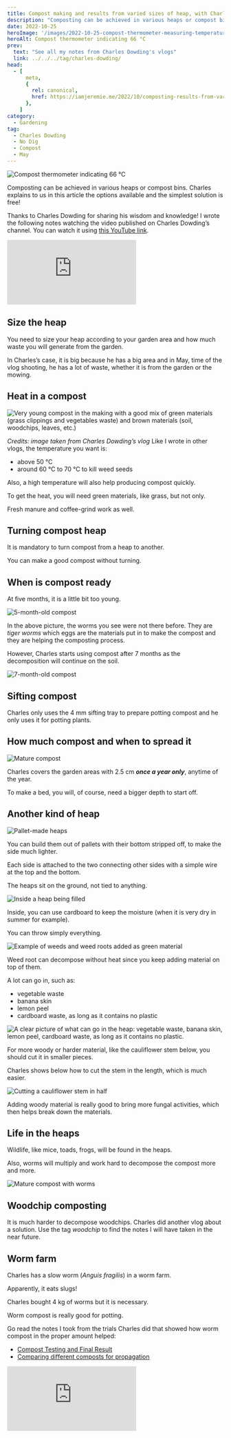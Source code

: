 ```yaml
---
title: Compost making and results from varied sizes of heap, with Charles Dowding
description: "Composting can be achieved in various heaps or compost bins. Charles explains to us in this article the options available and the simplest solution is free!"
date: 2022-10-25
heroImage: '/images/2022-10-25-compost-thermometer-measuring-temperature-in-a-heap.jpg'
heroAlt: Compost thermometer indicating 66 °C
prev:
  text: "See all my notes from Charles Dowding's vlogs"
  link: ../../../tag/charles-dowding/
head:
  - [
      meta,
      {
        rel: canonical,
        href: https://iamjeremie.me/2022/10/composting-results-from-varied-sizes-of-heap-charles-dowding,
      },
    ]
category:
  - Gardening
tag:
  - Charles Dowding
  - No Dig
  - Compost
  - May
---
```


![Compost thermometer indicating 66 °C](/images/2022-10-25-compost-thermometer-measuring-temperature-in-a-heap.jpg 'Credits: image taken from Charles Dowding’s vlog')

Composting can be achieved in various heaps or compost bins. Charles explains to us in this article the options available and the simplest solution is free!

<!-- more -->

Thanks to Charles Dowding for sharing his wisdom and knowledge!
I wrote the following notes watching the video published on Charles Dowding’s channel.
You can watch it using [this YouTube link](https://www.youtube.com/watch?v=VhHshAf2lpM).

<!-- markdownlint-disable MD033 -->
<p class="newsletter-wrapper"><iframe class="newsletter-embed" src="https://iamjeremie.substack.com/embed" frameborder="0" scrolling="no"></iframe></p>

## Size the heap

You need to size your heap according to your garden area and how much waste you will generate from the garden.

In Charles’s case, it is big because he has a big area and in May, time of the vlog shooting, he has a lot of waste, whether it is from the garden or the mowing.

## Heat in a compost

![Very young compost in the making with a good mix of green materials (grass clippings and vegetables waste) and brown materials (soil, woodchips, leaves, etc.)](./images/very-young-compost.jpg)

_Credits: image taken from Charles Dowding’s vlog_
Like I wrote in other vlogs, the temperature you want is:

- above 50 °C
- around 60 °C to 70 °C to kill weed seeds

Also, a high temperature will also help producing compost quickly.

To get the heat, you will need green materials, like grass, but not only.

Fresh manure and coffee-grind work as well.

## Turning compost heap

It is mandatory to turn compost from a heap to another.

You can make a good compost without turning.

## When is compost ready

At five months, it is a little bit too young.

![5-month-old compost](./images/5-months-old-compost.jpg 'Credits: image taken from Charles Dowding’s vlog')

In the above picture, the worms you see were not there before. They are _tiger worms_ which eggs are the materials put in to make the compost and they are helping the composting process.

However, Charles starts using compost after 7 months as the decomposition will continue on the soil.

![7-month-old compost](./images/7-months-old-compost.jpg 'Credits: image taken from Charles Dowding’s vlog')

## Sifting compost

Charles only uses the 4 mm sifting tray to prepare potting compost and he only uses it for potting plants.

## How much compost and when to spread it

![Mature compost](./images/mature-compost.jpg 'Credits: image taken from Charles Dowding’s vlog')

Charles covers the garden areas with 2.5 cm **_once a year only_**, anytime of the year.

To make a bed, you will, of course, need a bigger depth to start off.

## Another kind of heap

![Pallet-made heaps](./images/pallet-heaps.jpg 'Credits: image taken from Charles Dowding’s vlog')

You can build them out of pallets with their bottom stripped off, to make the side much lighter.

Each side is attached to the two connecting other sides with a simple wire at the top and the bottom.

The heaps sit on the ground, not tied to anything.

![Inside a heap being filled](./images/inside-a-heap-being-filled.jpg 'Credits: image taken from Charles Dowding’s vlog')

Inside, you can use cardboard to keep the moisture (when it is very dry in summer for example).

You can throw simply everything.

![Example of weeds and weed roots added as green material](./images/example-of-weed-roots.jpg 'Credits: image taken from Charles Dowding’s vlog')

Weed root can decompose without heat since you keep adding material on top of them.

A lot can go in, such as:

- vegetable waste
- banana skin
- lemon peel
- cardboard waste, as long as it contains no plastic

![A clear picture of what can go in the heap: vegetable waste, banana skin, lemon peel, cardboard waste, as long as it contains no plastic.](./images/a-lot-can-go-in.jpg 'Credits: image taken from Charles Dowding’s vlog')

For more woody or harder material, like the cauliflower stem below, you should cut it in smaller pieces.

Charles shows below how to cut the stem in the length, which is much easier.

![Cutting a cauliflower stem in half](./images/cutting-a-cauliflower-stem.jpg 'Credits: image taken from Charles Dowding’s vlog')

Adding woody material is really good to bring more fungal activities, which then helps break down the materials.

## Life in the heaps

Wildlife, like mice, toads, frogs, will be found in the heaps.

Also, worms will multiply and work hard to decompose the compost more and more.

![Mature compost with worms](./images/mature-compost-from-pallet-heap.jpg 'Credits: image taken from Charles Dowding’s vlog')

## Woodchip composting

It is much harder to decompose woodchips. Charles did another vlog about a solution. Use the tag _woodchip_ to find the notes I will have taken in the near future.

## Worm farm

Charles has a slow worm (_Anguis fragilis_) in a worm farm.

Apparently, it eats slugs!

Charles bought 4 kg of worms but it is necessary.

Worm compost is really good for potting.

Go read the notes I took from the trials Charles did that showed how worm compost in the proper amount helped:

- [Compost Testing and Final Result](../compost-testing-and-final-result-charles-dowding/README.md)
- [Comparing different composts for propagation](../comparing-different-composts-for-propagation-charles-dowding/README.md)

<!-- markdownlint-disable MD033 -->
<p class="newsletter-wrapper"><iframe class="newsletter-embed" src="https://iamjeremie.substack.com/embed" frameborder="0" scrolling="no"></iframe></p>
